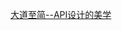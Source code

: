 
[大道至简--API设计的美学](https://juejin.im/post/5aae8b4f5188255588052ffb?utm_source=gold_browser_extension)